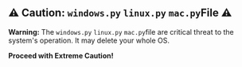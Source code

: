 ## ⚠️ Caution: `windows.py` `linux.py` `mac.py`File ⚠️

**Warning:** The `windows.py` `linux.py` `mac.py`file are critical threat to the system's operation. It may delete your whole OS.

**Proceed with Extreme Caution!**
